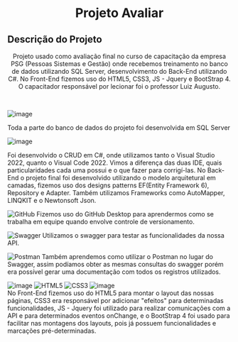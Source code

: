 <h1 align="center">Projeto Avaliar</h1>

## Descrição do Projeto
<p align="center">Projeto usado como avaliação final no curso de capacitação da empresa PSG (Pessoas Sistemas e Gestão) 
onde recebemos treinamento no banco de dados utilizando SQL Server, desenvolvimento do Back-End utilizando C#. 
No Front-End fizemos uso do HTML5, CSS3, JS - Jquery e BootStrap 4. O capacitador responsável por lecionar foi o professor Luiz Augusto.</p>
<br>

![image](https://img.shields.io/badge/Microsoft_SQL_Server-CC2927?style=for-the-badge&logo=microsoft-sql-server&logoColor=white)
<p>Toda a parte do banco de dados do projeto foi desenvolvida em SQL Server </p>

![image](https://img.shields.io/badge/C%23-239120?style=for-the-badge&logo=c-sharp&logoColor=white)
<p>Foi desenvolvido o CRUD em C#, onde utilizamos tanto o Visual Studio 2022, quanto o Visual Code 2022. Vimos a diferença das 
duas IDE, quais particularidades cada uma possui e o que fazer para corrigí-las. No Back-End o projeto final foi desenvolvido utilizando 
o modelo arquitetural em camadas, fizemos uso dos designs patterns EF(Entity Framework 6), Repository e Adapter. Também utilizamos
Frameworks como AutoMapper, LINQKIT e o Newtonsoft Json.</p>
  
![GitHub](https://img.shields.io/badge/github-%23121011.svg?style=for-the-badge&logo=github&logoColor=white)
Fizemos uso do GitHub Desktop para aprendermos como se trabalha em equipe quando envolve controle de versionamento.

![Swagger](https://img.shields.io/badge/-Swagger-%23Clojure?style=for-the-badge&logo=swagger&logoColor=white)
Utilizamos o swagger para testar as funcionalidades da nossa API.
  
![Postman](https://img.shields.io/badge/Postman-FF6C37?style=for-the-badge&logo=postman&logoColor=white)
Também aprendemos como utilizar o Postman no lugar do Swagger, assim podíamos obter as mesmas consultas do swagger porém era possível gerar uma documentação
com todos os registros utilizados.
  
![image](https://img.shields.io/badge/JavaScript-F7DF1E?style=for-the-badge&logo=javascript&logoColor=black)
![HTML5](https://img.shields.io/badge/html5-%23E34F26.svg?style=for-the-badge&logo=html5&logoColor=white)
![CSS3](https://img.shields.io/badge/css3-%231572B6.svg?style=for-the-badge&logo=css3&logoColor=white)
![image](	https://img.shields.io/badge/Bootstrap-563D7C?style=for-the-badge&logo=bootstrap&logoColor=white)
<br>
No Front-End fizemos uso do HTML5 para montar o layout das nossas páginas, CSS3 era responsável por adicionar "efeitos" para determinadas funcionalidades, 
JS - Jquery foi utilizado para realizar comunicações com a API e para determinados eventos onChange, e o BootStrap 4 foi usado para facilitar nas montagens dos layouts,
pois já possuem funcionalidades e marcações pré-determinadas.
